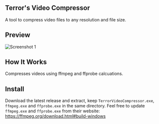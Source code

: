 ## Terror's Video Compressor
A tool to compress video files to any resolution and file size.

## Preview
![Screenshot 1](https://github.com/hellbruh/Terror-Video-Compressor/blob/master/screenshot.png)

## How It Works
Compresses videos using ffmpeg and ffprobe calcuations.

## Install
Download the latest release and extract, keep `TerrorVideoCompressor.exe`, `ffmpeg.exe` and `ffprobe.exe` in the same directory.
Feel free to update `ffmpeg.exe` and `ffprobe.exe` from their website: https://ffmpeg.org/download.html#build-windows
